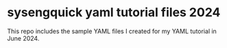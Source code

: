 # sysengquick yaml tutorial files 2024

This repo includes the sample YAML files I created for my YAML tutorial in June 2024.
